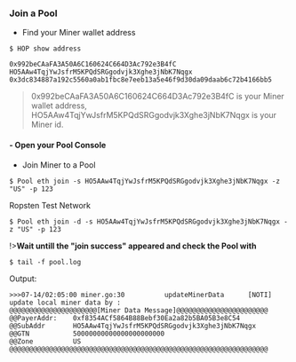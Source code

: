

### Join a Pool <!-- {docsify-ignore} -->

+ Find your Miner wallet address

```console
$ HOP show address

0x992beCAaFA3A50A6C160624C664D3Ac792e3B4fC
HO5AAw4TqjYwJsfrM5KPQdSRGgodvjk3Xghe3jNbK7Nqgx
0x3dc834887a192c5560a0ab1fbc8e7eeb13a5e46f9d30da09daab6c72b4166bb5
```

>0x992beCAaFA3A50A6C160624C664D3Ac792e3B4fC is your Miner wallet address, HO5AAw4TqjYwJsfrM5KPQdSRGgodvjk3Xghe3jNbK7Nqgx is your Miner id.


#### - Open your Pool Console

+ Join Miner to a Pool

```console
$ Pool eth join -s HO5AAw4TqjYwJsfrM5KPQdSRGgodvjk3Xghe3jNbK7Nqgx -z "US" -p 123
```
Ropsten Test Network

```console
$ Pool eth join -d -s HO5AAw4TqjYwJsfrM5KPQdSRGgodvjk3Xghe3jNbK7Nqgx -z "US" -p 123
```

!>**Wait untill the "join success" appeared and check the Pool with**

```console
$ tail -f pool.log
```

Output:
```console
>>>07-14/02:05:00 miner.go:30          updateMinerData      [NOTI] update local miner data by :
@@@@@@@@@@@@@@@@@@@@@@[Miner Data Message]@@@@@@@@@@@@@@@@@@@@@@@
@@PayerAddr:    0xf8354ACf5864B88Bebf30Ea2a82b5BA05B3e8C54
@@SubAddr       HO5AAw4TqjYwJsfrM5KPQdSRGgodvjk3Xghe3jNbK7Nqgx
@@GTN           50000000000000000000000
@@Zone          US
@@@@@@@@@@@@@@@@@@@@@@@@@@@@@@@@@@@@@@@@@@@@@@@@@@@@@@@@@@@@@@@@@
```
